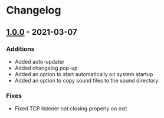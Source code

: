 # Changelog

## [1.0.0](https://github.com/r-o-b-o-t-o/soundboard/releases/tag/v1.0.0) - 2021-03-07

### Additions

- Added auto-updater
- Added changelog pop-up
- Added an option to start automatically on system startup
- Added an option to copy sound files to the sound directory

### Fixes

- Fixed TCP listener not closing properly on exit
